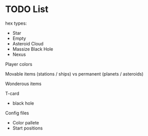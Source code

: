 TODO List
=====

hex types: 
 * Star
 * Empty
 * Asteroid Cloud
 * Massize Black Hole
 * Nexus

Player colors

Movable items (stations / ships) vs permanent (planets / asteroids)

Wonderous items

T-card
 * black hole

Config files
 * Color pallete
 * Start positions